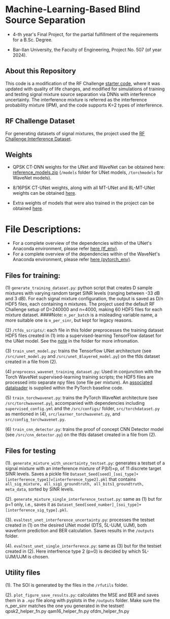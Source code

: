 # Machine-Learning-Based Blind Source Separation
- 4-th year's Final Project, for the partial fulfillment of the requirements for a B.Sc. Degree.

- Bar-Ilan University, the Faculty of Engineering, Project No. 507 (of year 2024).

## About this Repository

This code is a modification of the RF Challenge [starter code](https://github.com/RFChallenge/icassp2024rfchallenge), where it was updated with quality of life changes, and modified for simulations of training and testing signal mixture source separation via DNNs with interference uncertainty. The interference mixture is referred as the interference probability mixture (IPM), and the code supports K=2 types of interference.

## RF Challenge Dataset
For generating datasets of signal mixtures, the project used the [RF Challenge Interference Dataset](https://www.dropbox.com/scl/fi/zlvgxlhp8het8j8swchgg/dataset.zip?rlkey=4rrm2eyvjgi155ceg8gxb5fc4&dl=0).

## Weights
- QPSK CT-DNN weights for the UNet and WaveNet can be obtained here: [reference_models.zip](https://www.dropbox.com/scl/fi/890vztq67krephwyr0whb/reference_models.zip?rlkey=6yct3w8rx183f0l3ok2my6rej&dl=0)
(`/models` folder for UNet models, `/torchmodels` for WaveNet models).

- 8/16PSK CT-UNet weights, along with all MT-UNet and 8L-MT-UNet weights can be obtained [here](https://www.dropbox.com/scl/fi/gzriho4wv8zeodrswcejm/unet_models.zip?rlkey=qhejjcme6m88roktmgvlfkdyf&st=qhv4vs4t&dl=0).

- Extra weights of models that were also trained in the project can be obtained [here](https://www.dropbox.com/scl/fi/ijg3v1xfgxy7eu3vodf59/extra_models.zip?rlkey=glpxauktf53mpzy6bqr2smeck&st=n0nl2qne&dl=0).

# File Descriptions:

- For a complete overview of the dependencies within of the UNet's Anaconda environment, please refer [here (tf_env)](https://github.com/El-rod/ML-Based-Blind-Source-Seperation/blob/main/tf_env.yml).
- For a complete overview of the dependencies within of the WaveNet's Anaconda environment, please refer [here (pytorch_env)](https://github.com/El-rod/ML-Based-Blind-Source-Seperation/blob/main/pytorch_env.yml).

## Files for training:

(1) `generate_training_dataset.py`: python script that creates D sample mixtures with varying random target SINR levels (ranging between -33 dB and 3 dB). For each signal mixture configuration, the output is saved as D/n HDF5 files, each containing n mixtures. The project used the default RF Challenge setup of D=240000 and n=4000, making 60 HDF5 files for each mixture dataset. 
####Note: `n_per_batch` is a misleading variable name, a more suitable one is `n_per_sinr`, but kept for legacy reasons.

(2) `/tfds_scripts/`: each file in this folder preprocesses the training dataset HDF5 files created in (1) into a supervised-learning TensorFlow dataset for the UNet model. See the [note](https://github.com/El-rod/ML-Based-Blind-Source-Seperation/blob/main/dataset_utils/tfds_scripts/NOTE.md) in the folder for more infromation.

(3) `train_unet_model.py`: trains the Tensorflow UNet architecture (see `/src/unet_model.py` and `/src/unet_8layered_model.py`) on the tfds dataset created in a file from (2).

(4)  `preprocess_wavenet_training_dataset.py`: Used in conjunction with the Torch WaveNet supervised-learning training scripts; the HDF5 files are processed into separate npy files (one file per mixture). An [associated dataloader](https://github.com/El-rod/ML-Based-Blind-Source-Seperation/blob/main/src/torchdataset.py) is supplied within the PyTorch baseline code.

(5) `train_torchwavenet.py`: trains the PyTorch WaveNet architecture (see `/src/torchwavenet.py`), accompanied with dependencies including `supervised_config.yml` and the `/src/configs/` folder,  `src/torchdataset.py` as mentioned in (4), `src/learner_torchwavenet.py`, and `src/config_torchwavenet.py`.

(6) `train_cnn_detector.py`: trains the proof of concept CNN Detector model (see `/src/cnn_detector.py`) on the tfds dataset created in a file from (2).

## Files for testing
(1). `generate_mixture_with_uncertainty_testset.py`: generates a testset of a signal mixture with an interference mixture of P(b1)=p, of 11 discrete target SINR levels. Saves a pickle file `Dataset_Seed[seed]_[soi_type]+[interference_type1]∨[interference_type2].pkl` that contains `all_sig_mixture, all_sig1_groundtruth, all_bits1_groundtruth, meta_data`, sorted by SINR levels.

(2). `generate_mixture_single_interference_testset.py`: same as (1) but for p=1 only, i.e., saves it as `Dataset_Seed[seed_number]_[soi_type]+[interference_sig_type].pkl`.

(3). `evaltest_unet_interference_uncertainty.py`: processes the testset created in (1) on the desired UNet model (DTS, 5L-UJM, UJM), both waveform prediction and BER calculation. Saves results in the `/outputs` folder.

(4). `evaltest_unet_single_interference.py`: same as (3) but for the testset created in (2). Here interfrence type 2 (p=0) is decided by which 5L-UJM/UJM is chosen.

## Utility files
(1). The SOI is generated by the files in the `/rfutils` folder.
   
(2). `plot_figure_save_results.py`: calculates the MSE and BER and saves them in a `.npz` file along with pyplots in the `/outputs` folder. Make sure the n_per_sinr matches the one you generated in the testset!
qpsk2_helper_fn.py
qam16_helper_fn.py
ofdm_helper_fn.py


